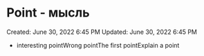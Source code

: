 # Point - мысль

Created: June 30, 2022 6:45 PM
Updated: June 30, 2022 6:45 PM

- interesting pointWrong pointThe first pointExplain a point